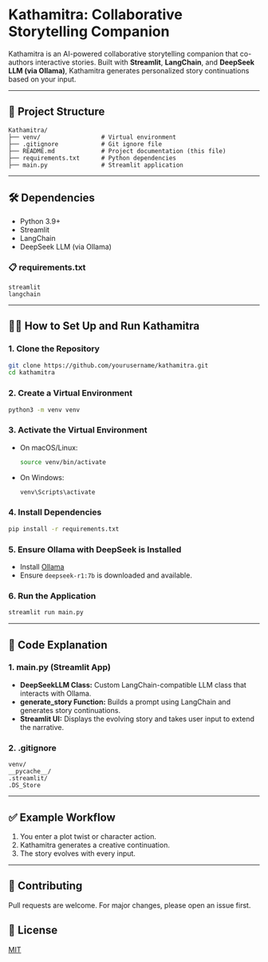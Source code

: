# Kathamitra: Collaborative Storytelling Companion

Kathamitra is an AI-powered collaborative storytelling companion that co-authors interactive stories. Built with **Streamlit**, **LangChain**, and **DeepSeek LLM (via Ollama)**, Kathamitra generates personalized story continuations based on your input.

---

## 🚀 Project Structure
```
Kathamitra/
├── venv/                 # Virtual environment
├── .gitignore            # Git ignore file
├── README.md             # Project documentation (this file)
├── requirements.txt      # Python dependencies
├── main.py               # Streamlit application

```
---

## 🛠️ Dependencies
- Python 3.9+
- Streamlit
- LangChain
- DeepSeek LLM (via Ollama)

### 📋 requirements.txt
```plaintext
streamlit
langchain
```
---

## 🧑‍💻 How to Set Up and Run Kathamitra
### 1. **Clone the Repository**
```bash
git clone https://github.com/yourusername/kathamitra.git
cd kathamitra
```

### 2. **Create a Virtual Environment**
```bash
python3 -m venv venv
```

### 3. **Activate the Virtual Environment**
- On macOS/Linux:
  ```bash
  source venv/bin/activate
  ```
- On Windows:
  ```bash
  venv\Scripts\activate
  ```

### 4. **Install Dependencies**
```bash
pip install -r requirements.txt
```

### 5. **Ensure Ollama with DeepSeek is Installed**
- Install [Ollama](https://ollama.ai/)
- Ensure `deepseek-r1:7b` is downloaded and available.

### 6. **Run the Application**
```bash
streamlit run main.py
```
---

## 📝 Code Explanation
### **1. main.py (Streamlit App)**
- **DeepSeekLLM Class:** Custom LangChain-compatible LLM class that interacts with Ollama.
- **generate_story Function:** Builds a prompt using LangChain and generates story continuations.
- **Streamlit UI:** Displays the evolving story and takes user input to extend the narrative.

### **2. .gitignore**
```gitignore
venv/
__pycache__/
.streamlit/
.DS_Store
```
---

## ✅ Example Workflow
1. You enter a plot twist or character action.
2. Kathamitra generates a creative continuation.
3. The story evolves with every input.

---
## 🤝 Contributing
Pull requests are welcome. For major changes, please open an issue first.

## 📜 License
[MIT](https://choosealicense.com/licenses/mit/)
